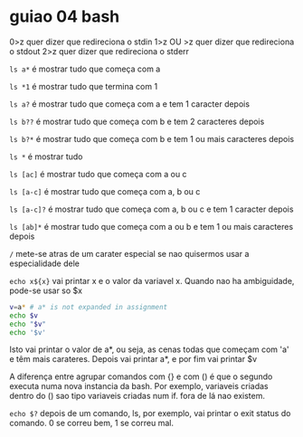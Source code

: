 # guiao 04 bash

0>z quer dizer que redireciona o stdin
1>z OU >z quer dizer que redireciona o stdout
2>z quer dizer que redireciona o stderr

`ls a*` é mostrar tudo que começa com a

`ls *1` é mostrar tudo que termina com 1

`ls a?` é mostrar tudo que começa com a e tem 1 caracter depois

`ls b??` é mostrar tudo que começa com b e tem 2 caracteres depois

`ls b?*` é mostrar tudo que começa com b e tem 1 ou mais caracteres depois

`ls *` é mostrar tudo

`ls [ac]` é mostrar tudo que começa com a ou c

`ls [a-c]` é mostrar tudo que começa com a, b ou c

`ls [a-c]?` é mostrar tudo que começa com a, b ou c e tem 1 caracter depois

`ls [ab]*` é mostrar tudo que começa com a ou b e tem 1 ou mais caracteres depois

`/` mete-se atras de um carater especial se nao quisermos usar a especialidade dele

`echo x${x}` vai printar x e o valor da variavel x. Quando nao ha ambiguidade, pode-se usar so $x

```bash
v=a* # a* is not expanded in assignment
echo $v
echo "$v"
echo '$v'
```

Isto vai printar o valor de a*, ou seja, as cenas todas que começam com 'a' e têm mais carateres. Depois vai printar a*, e por fim vai printar $v

A diferença entre agrupar comandos com {} e com () é que o segundo executa numa nova instancia da bash. Por exemplo, variaveis criadas dentro do () sao tipo variaveis criadas num if. fora de lá nao existem.

`echo $?` depois de um comando, ls, por exemplo, vai printar o exit status do comando. 0 se correu bem, 1 se correu mal.

